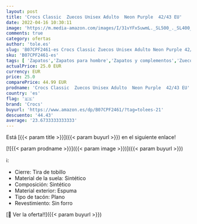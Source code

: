 ```yaml
---
layout: post
title: 'Crocs Classic  Zuecos Unisex Adulto  Neon Purple  42/43 EU'
date: 2022-04-16 10:30:11
image: 'https://m.media-amazon.com/images/I/31vYFxSuwmL._SL500_._SL400_.jpg'
comments: true
category: ofertas
author: 'tole.es'
slug: 'B07CPF2461-es Crocs Classic Zuecos Unisex Adulto Neon Purple 42/43 EU'
sku: 'B07CPF2461-es'
tags: [ 'Zapatos','Zapatos para hombre','Zapatos y complementos','Zuecos y mules para hombre','crocs','zuecos','🇪🇸', ]
actualPrice: 25.0 EUR
currency: EUR
price: 25.0
comparePrice: 44.99 EUR
prodname: 'Crocs Classic  Zuecos Unisex Adulto  Neon Purple  42/43 EU'
country: 'es'
flag: '🇪🇸'
brand: 'Crocs'
buyurl: 'https://www.amazon.es/dp/B07CPF2461/?tag=tolees-21'
descuento: '44.43'
average: '23.6733333333333'
---
```


Está [{{< param title >}}]({{< param buyurl >}}) en el siguiente enlace!

[![{{< param prodname >}}]({{< param image >}})]({{< param buyurl >}})

ℹ️:

- Cierre: Tira de tobillo
- Material de la suela: Sintético
- Composición: Sintético
- Material exterior: Espuma
- Tipo de tacón: Plano
- Revestimiento: Sin forro

[🛒 Ver la oferta!!]({{< param buyurl >}})
